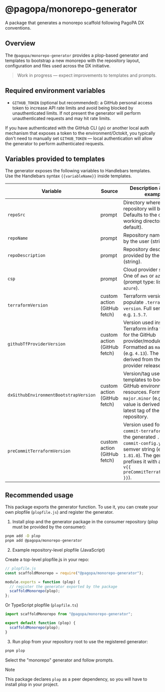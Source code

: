 # @pagopa/monorepo-generator

A package that generates a monorepo scaffold following PagoPA DX conventions.

## Overview

The `@pagopa/monorepo-generator` provides a plop-based generator and templates to bootstrap a new monorepo with the repository layout, configuration and files used across the DX initiative.

> Work in progress — expect improvements to templates and prompts.

## Required environment variables

- `GITHUB_TOKEN` (optional but recommended): a GitHub personal access token to increase API rate limits and avoid being blocked by unauthenticated limits. If not present the generator will perform unauthenticated requests and may hit rate limits.

If you have authenticated with the GitHub CLI (`gh`) or another local auth mechanism that exposes a token to the environment/Octokit, you typically don't need to manually set `GITHUB_TOKEN` — local authentication will allow the generator to perform authenticated requests.

## Variables provided to templates

The generator exposes the following variables to Handlebars templates. Use the Handlebars syntax `{{variableName}}` inside templates.

| Variable                              | Source                       | Description & format example                                                                                                                                                                  |
| ------------------------------------- | ---------------------------- | --------------------------------------------------------------------------------------------------------------------------------------------------------------------------------------------- |
| `repoSrc`                             | prompt                       | Directory where the repository will be created. Defaults to the current working directory (prompt default).                                                                                   |
| `repoName`                            | prompt                       | Repository name provided by the user (string).                                                                                                                                                |
| `repoDescription`                     | prompt                       | Repository description provided by the user (string).                                                                                                                                         |
| `csp`                                 | prompt                       | Cloud provider selection. One of `aws` or `azure` (prompt type: list, default `azure`).                                                                                                       |
| `terraformVersion`                    | custom action (GitHub fetch) | Terraform version used to populate `.terraform-version`. Full semver string, e.g. `1.5.7`.                                                                                                    |
| `githubTfProviderVersion`             | custom action (GitHub fetch) | Version used inside Terraform infra templates for the GitHub provider/module. Formatted as `major.minor` (e.g. `4.13`). The value is derived from the latest provider release.                |
| `dxGithubEnvironmentBootstrapVersion` | custom action (GitHub fetch) | Version/tag used by infra templates to bootstrap GitHub environment resources. Formatted as `major.minor` (e.g. `0.2`). The value is derived from the latest tag of the bootstrap repository. |
| `preCommitTerraformVersion`           | custom action (GitHub fetch) | Version used for the `pre-commit-terraform` hooks in the generated `.pre-commit-config.yaml`. Full semver string (e.g. `1.81.0`). The generated file prefixes it with a `v` (`rev: v{{ preCommitTerraformVersion }}`). |

## Recommended usage

This package exports the generator function. To use it, you can create your own plopfile (`plopfile.js`) and register the generator.

1. Install plop and the generator package in the consumer repository (plop must be provided by the consumer):

```sh
pnpm add -D plop
pnpm add @pagopa/monorepo-generator
```

2. Example repository-level plopfile (JavaScript)

Create a top-level plopfile.js in your repo:

```js
// plopfile.js
const scaffoldMonorepo = require("@pagopa/monorepo-generator");

module.exports = function (plop) {
  // register the generator exported by the package
  scaffoldMonorepo(plop);
};
```

Or TypeScript plopfile (`plopfile.ts`)

```ts
import scaffoldMonorepo from "@pagopa/monorepo-generator";

export default function (plop) {
  scaffoldMonorepo(plop);
}
```

3. Run plop from your repository root to use the registered generator:

```sh
pnpm plop
```

Select the "monorepo" generator and follow prompts.

> [!NOTE]
> This package declares `plop` as a peer dependency, so you will have to install plop in your project.
